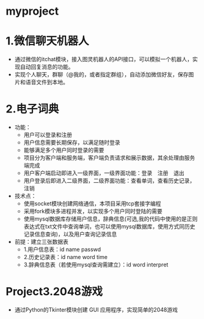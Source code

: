 # myproject
1.微信聊天机器人
=====================
  * 通过微信的itchat模块，接入图灵机器人的API接口，可以模拟一个机器人，实现自动回复消息的功能。
  * 实现个人聊天，群聊（@我的，或者指定群组），自动添加微信好友，保存图片和语音文件到本地。

2.电子词典
=====================
* 功能：
  * 用户可以登录和注册
  * 用户信息需要长期保存，以满足随时登录
  * 能够满足多个用户同时登录的需要
  * 项目分为客户端和服务端，客户端负责请求和展示数据，其余处理由服务端完成
  * 用户客户端启动即进入一级界面，一级界面功能：登录　注册　退出
  * 用户登录后即进入二级界面，二级界面功能：查看单词，查看历史记录，注销
* 技术点：
  * 使用socket模块创建网络通信，本项目采用tcp套接字编程
  * 采用fork模块多进程并发，以实现多个用户同时登陆的需要
  * 使用mysql数据库存储用户信息，辞典信息(可选,我的代码中使用的是正则表达式在txt文件中查询单词，也可以使用mysql数据库，使用方式同历史记录信息查询)，以及用户查询记录信息
* 前提：建立三张数据表
  * 1.用户信息表：id  name  passwd
  * 2.历史记录表：id  name  word  time
  * 3.辞典信息表（若使用mysql查询需建立）：id  word  interpret

Project3.2048游戏
=====================
* 通过Python的Tkinter模块创建 GUI 应用程序，实现简单的2048游戏
